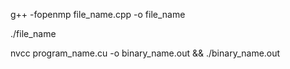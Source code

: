 g++ -fopenmp file_name.cpp -o file_name

./file_name

nvcc program_name.cu -o binary_name.out && ./binary_name.out
